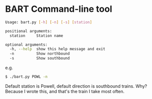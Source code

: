 # BART Command-line tool

```sh
Usage: bart.py [-h] [-n] [-s] [station]

positional arguments:
  station     Station name

optional arguments:
  -h, --help  show this help message and exit
  -n          Show northbound
  -s          Show southbound
```

e.g.

```sh
$ ./bart.py POWL -n
```

Default station is Powell, default direction is southbound trains. Why? Because
I wrote this, and that's the train I take most often.